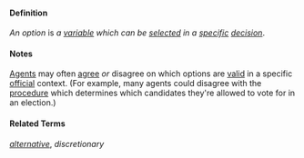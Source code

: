#### Definition

*An option* is *a [variable](https://github.com/gcassel/Modular-Organization-Terminology/blob/master/terms/variable.md) which can be [selected](https://github.com/gcassel/Modular-Organization-Terminology/blob/master/terms/select.md) in a [specific](https://github.com/gcassel/Modular-Organization-Terminology/blob/master/terms/specific.md) [decision](https://github.com/gcassel/Modular-Organization-Terminology/blob/master/terms/decide.md)*.

#### Notes

[Agents](https://github.com/gcassel/Modular-Organization-Terminology/blob/master/terms/agent.md) may often [agree](https://github.com/gcassel/Modular-Organization-Terminology/blob/master/terms/agree.md) *or* disagree on which options are [valid](https://github.com/gcassel/Modular-Organization-Terminology/blob/master/terms/valid.md) in a specific [official](https://github.com/gcassel/Modular-Organization-Terminology/blob/master/terms/official.md) context.   (For example, many agents could disagree with the [procedure](https://github.com/gcassel/Modular-Organization-Terminology/blob/master/terms/procedure.md) which determines which candidates they're allowed to vote for in an election.)

#### Related Terms

*[alternative](https://github.com/gcassel/Modular-Organization-Terminology/blob/master/terms/alternative.md)*, *discretionary*
